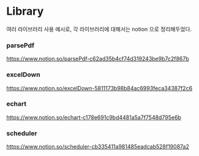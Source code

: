 # Library
여러 라이브러리 사용 예시로, 각 라이브러리에 대해서는 notion 으로 정리해두었다.

### parsePdf
https://www.notion.so/parsePdf-c62ad35b4cf74d319243be9b7c2f867b


### excelDown
https://www.notion.so/excelDown-5811173b98b84ac6993feca34387f2c6


### echart
https://www.notion.so/echart-c178e691c9bd4481a5a7f7548d795e6b


### scheduler
https://www.notion.so/scheduler-cb335411a981485eadcab528f19087a2
